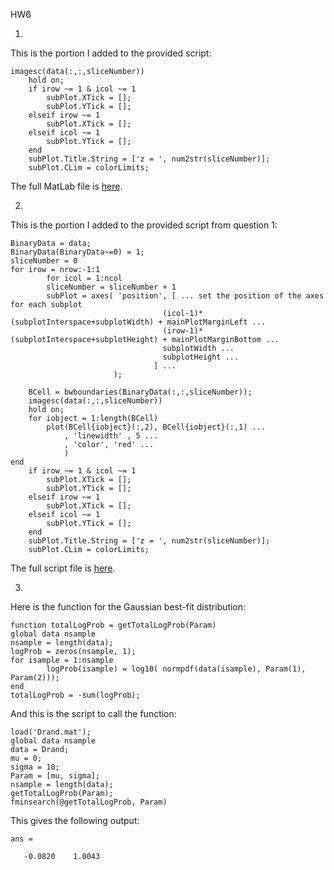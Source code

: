 HW6

1)

This is the portion I added to the provided script:

	imagesc(data(:,:,sliceNumber)) 
        hold on;
        if irow ~= 1 & icol ~= 1
            subPlot.XTick = [];
            subPlot.YTick = [];
        elseif irow ~= 1
            subPlot.XTick = [];
        elseif icol ~= 1
            subPlot.YTick = [];
        end
        subPlot.Title.String = ['z = ', num2str(sliceNumber)];
        subPlot.CLim = colorLimits;

The full MatLab file is [here](https://github.com/jmc8427/ICP2017F/blob/master/hw/6/hw6prob1.m).

2)

This is the portion I added to the provided script from question 1:

	BinaryData = data;
	BinaryData(BinaryData~=0) = 1;
	sliceNumber = 0
	for irow = nrow:-1:1
    		for icol = 1:ncol
        	sliceNumber = sliceNumber + 1
        	subPlot = axes( 'position', [ ... set the position of the axes for each subplot
                                      (icol-1)*(subplotInterspace+subplotWidth) + mainPlotMarginLeft ...
                                      (irow-1)*(subplotInterspace+subplotHeight) + mainPlotMarginBottom ...
                                      subplotWidth ...
                                      subplotHeight ...
                                    ] ...
                           );
   
    	BCell = bwboundaries(BinaryData(:,:,sliceNumber));
    	imagesc(data(:,:,sliceNumber))
    	hold on;
    	for iobject = 1:length(BCell)
        	plot(BCell{iobject}(:,2), BCell{iobject}(:,1) ...
        	    , 'linewidth' , 5 ...
        	    , 'color', 'red' ...
        	    )
   	end
        if irow ~= 1 & icol ~= 1
            subPlot.XTick = [];
            subPlot.YTick = [];
        elseif irow ~= 1
            subPlot.XTick = [];
        elseif icol ~= 1
            subPlot.YTick = [];
        end
        subPlot.Title.String = ['z = ', num2str(sliceNumber)];
        subPlot.CLim = colorLimits;

The full script file is [here](https://github.com/jmc8427/ICP2017F/blob/master/hw/6/hw6prob2.m).

3)

Here is the function for the Gaussian best-fit distribution:

	function totalLogProb = getTotalLogProb(Param)
	global data nsample
	nsample = length(data);
	logProb = zeros(nsample, 1);
	for isample = 1:nsample
    		logProb(isample) = log10( normpdf(data(isample), Param(1), Param(2)));
	end
	totalLogProb = -sum(logProb);

And this is the script to call the function:
	
	load('Drand.mat');
	global data nsample
	data = Drand;
	mu = 0;
	sigma = 10;
	Param = [mu, sigma];
	nsample = length(data);
	getTotalLogProb(Param);
	fminsearch(@getTotalLogProb, Param)

This gives the following output:

	
	ans =

	   -0.0820    1.0043
	


